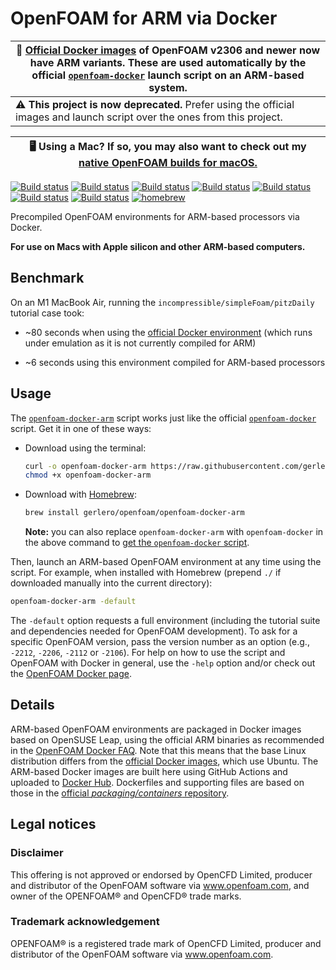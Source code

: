 # OpenFOAM for ARM via Docker

| 📣 [Official Docker images](https://hub.docker.com/u/opencfd) of OpenFOAM v2306 and newer now have ARM variants. These are used automatically by the official [`openfoam-docker`](https://develop.openfoam.com/Development/openfoam/-/wikis/precompiled/docker) launch script on an ARM-based system. |
| ---- |
| ⚠️ **This project is now deprecated.** Prefer using the official images and launch script over the ones from this project. |

| 🖥  Using a Mac? If so, you may also want to check out my [native OpenFOAM builds for macOS.](https://github.com/gerlero/openfoam-app) |
| ---- |

[![Build status](https://img.shields.io/badge/v2312-official%20image-green)](https://hub.docker.com/u/opencfd)
[![Build status](https://img.shields.io/badge/v2306-official%20image-green)](https://hub.docker.com/u/opencfd)
[![Build status](https://img.shields.io/github/actions/workflow/status/gerlero/openfoam-docker-arm/build-push.yml?branch=v2212&label=v2212)](https://github.com/gerlero/openfoam-docker-arm/tree/v2212)
[![Build status](https://img.shields.io/github/actions/workflow/status/gerlero/openfoam-docker-arm/build-push.yml?branch=v2206&label=v2206)](https://github.com/gerlero/openfoam-docker-arm/tree/v2206)
[![Build status](https://img.shields.io/github/actions/workflow/status/gerlero/openfoam-docker-arm/build-push.yml?branch=v2112&label=v2112)](https://github.com/gerlero/openfoam-docker-arm/tree/v2112)
[![Build status](https://img.shields.io/github/actions/workflow/status/gerlero/openfoam-docker-arm/build-push.yml?branch=v2106&label=v2106)](https://github.com/gerlero/openfoam-docker-arm/tree/v2106)
[![Build status](https://img.shields.io/github/actions/workflow/status/gerlero/openfoam-docker-arm/build-push.yml?branch=v2012&label=v2012)](https://github.com/gerlero/openfoam-docker-arm/tree/v2012)
[![homebrew](https://img.shields.io/badge/homebrew-gerlero%2Fopenfoam%2Fopenfoam--docker--arm-informational)](https://github.com/gerlero/homebrew-openfoam)

Precompiled OpenFOAM environments for ARM-based processors via Docker.

**For use on Macs with Apple silicon and other ARM-based computers.**

## Benchmark

On an M1 MacBook Air, running the `incompressible/simpleFoam/pitzDaily` tutorial case took:

* ~80 seconds when using the [official Docker environment](https://develop.openfoam.com/Development/openfoam/-/wikis/precompiled/docker) (which runs under emulation as it is not currently compiled for ARM)

* ~6 seconds using this environment compiled for ARM-based processors

## Usage

The [`openfoam-docker-arm`](openfoam-docker-arm) script works just like the official [`openfoam-docker`](https://develop.openfoam.com/packaging/containers/-/blob/main/openfoam-docker) script. Get it in one of these ways:

* Download using the terminal:

    ```sh
    curl -o openfoam-docker-arm https://raw.githubusercontent.com/gerlero/openfoam-docker-arm/main/openfoam-docker-arm
    chmod +x openfoam-docker-arm
    ```

* Download with [Homebrew](https://brew.sh):

    ```sh
    brew install gerlero/openfoam/openfoam-docker-arm
    ```

    **Note:** you can also replace `openfoam-docker-arm` with `openfoam-docker` in the above command to [get the `openfoam-docker` script](https://github.com/gerlero/homebrew-openfoam).

Then, launch an ARM-based OpenFOAM environment at any time using the script. For example, when installed with Homebrew (prepend `./` if downloaded manually into the current directory):

```sh
openfoam-docker-arm -default
```

The `-default` option requests a full environment (including the tutorial suite and dependencies needed for OpenFOAM development). To ask for a specific OpenFOAM version, pass the version number as an option (e.g., `-2212`, `-2206`, `-2112` or `-2106`). For help on how to use the script and OpenFOAM with Docker in general, use the `-help` option and/or check out the [OpenFOAM Docker page](https://develop.openfoam.com/Development/openfoam/-/wikis/precompiled/docker).

## Details

ARM-based OpenFOAM environments are packaged in Docker images based on OpenSUSE Leap, using the official ARM binaries as recommended in the [OpenFOAM Docker FAQ](https://develop.openfoam.com/Development/openfoam/-/wikis/precompiled/docker#frequently-asked-questions). Note that this means that the base Linux distribution differs from the [official Docker images](https://hub.docker.com/u/opencfd), which use Ubuntu. The ARM-based Docker images are built here using GitHub Actions and uploaded to [Docker Hub](https://hub.docker.com/u/gerlero/). Dockerfiles and supporting files are based on those in the [official _packaging/containers_ repository](https://develop.openfoam.com/packaging/containers).

## Legal notices

### Disclaimer

This offering is not approved or endorsed by OpenCFD Limited, producer and distributor of the OpenFOAM software via www.openfoam.com, and owner of the OPENFOAM®  and OpenCFD® trade marks.

### Trademark acknowledgement

OPENFOAM® is a registered trade mark of OpenCFD Limited, producer and distributor of the OpenFOAM software via www.openfoam.com.
